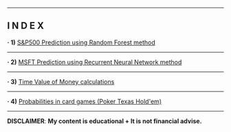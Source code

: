 ------------------------------------------------------------------------------------------------------------
**I N D E X**
------------------------------------------------------------------------------------------------------------


**· 1)** [S&P500 Prediction using Random Forest method](https://github.com/alfonsohdl/ahp/blob/main/Project1.md)
  
------------------------------------------------------------------------------------------------------------

**· 2)** [MSFT Prediction using Recurrent Neural Network method](https://github.com/alfonsohdl/ahp/blob/main/Project2.md)

------------------------------------------------------------------------------------------------------------

**· 3)** [Time Value of Money calculations](https://github.com/alfonsohdl/ahp/blob/main/Project3.md)

------------------------------------------------------------------------------------------------------------

**· 4)** [Probabilities in card games (Poker Texas Hold'em)](https://github.com/alfonsohdl/ahp/blob/main/Project4.md)


------------------------------------------------------------------------------------------------------------
 **DISCLAIMER**: **My content is educational + It is not financial advise.**
